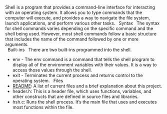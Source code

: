 Shell is a program that provides a command-line interface for interacting with an operating system. It allows you to type commands that the computer will execute, and provides a way to navigate the file system, launch applications, and perform various other tasks.
&nbsp;
Syntax
&nbsp;
The syntax for shell commands varies depending on the specific command and the shell being used. However, most shell commands follow a basic structure that includes the name of the command followed by one or more arguments.  
&nbsp;
Built-ins
&nbsp;
There are two built-ins programmed into the shell. 
&nbsp;
- env - The env command is a command that tells the shell program to display all of the environment variables with their values. It is a way to access those values through the shell.
- exit - Terminates the current process and returns control to the operating system.
&nbsp;
Files
&nbsp;
- [README](http://README.md): A list of current files and a brief explanation about this project.
- header.h: This is a header file, which uses functions, variables, and other constructs that are defined in source files and libraries.
- hsh.c: Runs the shell process. It’s the main file that uses and executes most functions within the file.
